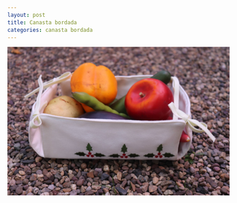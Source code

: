 ```yaml
---
layout: post
title: Canasta bordada
categories: canasta bordada
---
```

![canasta bordada](/img/uploads/borda-18.jpg)

